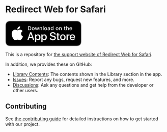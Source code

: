 # Redirect Web for Safari

[![appstore-badge.svg](./static/img/appstore-badge.svg)](https://apps.apple.com/au/app/id1571283503)

This is a repository for [the support website of Redirect Web for Safari](https://mshibanami.github.io/redirect-web).

In addition, we provides these on GitHub:

- [Library Contents](./library): The contents shown in the Library section in the app.
- [Issues](https://github.com/mshibanami/RedirectWeb/issues): Report any bugs, request new features, and more.
- [Discussions](https://github.com/mshibanami/RedirectWeb/discussions): Ask any questions and get help from the developer or other users.

## Contributing

See [the contributing guide](CONTRIBUTING.md) for detailed instructions on how to get started with our project.
